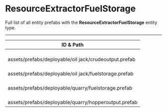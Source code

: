 # ResourceExtractorFuelStorage
Full list of all <Badge type="warning" text="4"/> entity prefabs with the **ResourceExtractorFuelStorage** entity type.

---
| ID & Path |
| --- |
| <a href="#70163214"><Badge id="70163214" type="tip" text="#"/></a> <Badge type="tip" text="70163214"/> <br> assets/prefabs/deployable/oil jack/crudeoutput.prefab |
| <a href="#4260630588"><Badge id="4260630588" type="tip" text="#"/></a> <Badge type="tip" text="4260630588"/> <br> assets/prefabs/deployable/oil jack/fuelstorage.prefab |
| <a href="#362963830"><Badge id="362963830" type="tip" text="#"/></a> <Badge type="tip" text="362963830"/> <br> assets/prefabs/deployable/quarry/fuelstorage.prefab |
| <a href="#875142383"><Badge id="875142383" type="tip" text="#"/></a> <Badge type="tip" text="875142383"/> <br> assets/prefabs/deployable/quarry/hopperoutput.prefab |
